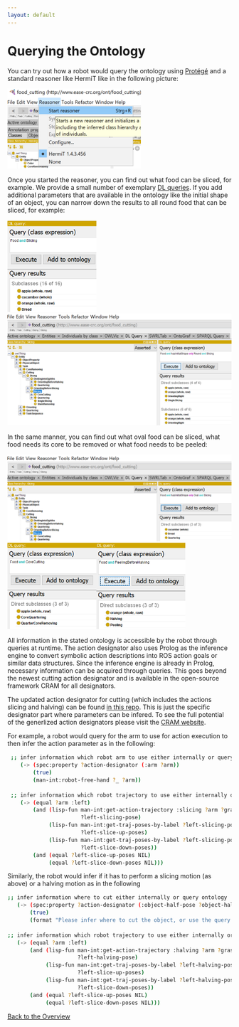 ```yaml
---
layout: default
---
```


# Querying the Ontology 

You can try out how a robot would query the ontology using [Protégé](https://protege.stanford.edu/) and a standard reasoner like HermiT like in the following picture:

<img src="img/StartReasoner.png" width="300" alt="Starting the reasoner"/><br>

Once you started the reasoner, you can find out what food can be sliced, for example. We provide a small number of exemplary [DL queries](ExampleQueries.md). If you add additional parameters that are available in the ontology like the initial shape of an object, you can narrow down the results to all round food that can be sliced, for example:

<img src="img/DLFoodSlice.png" width="200" alt="DL query, slicing"/><img src="img/SlicingDL.png" width="600" alt="DL query round, slicing"/><br>

In the same manner, you can find out what oval food can be sliced, what food needs its core to be removed or what food needs to be peeled:

<img src="img/SlicingOvalDL.png" width="600" alt="DL query oval, slicing"/><img src="img/DLFoodCore.png" width="200" alt="DL query, corecutting"/><img src="img/DLFoodPeel.png" width="200" alt="DL query, peeling"/><br>

All information in the stated ontology is accessible by the robot through queries at runtime. The action designator also uses Prolog as the inference engine to convert symbolic action descriptions into ROS action goals or similar data structures. Since the inference engine is already in Prolog, necessary information can be acquired through queries. This goes beyond the newest cutting action designator and is available in the open-source framework CRAM for all designators. 

The updated action designator for cutting (which includes the actions slicing and halving) can be found [in this repo](cutting_action_designator.lisp). This is just the specific designator part where parameters can be infered. To see the full potential of the generlized action designators please visit the <a href="https://cram-system.org/">CRAM website</a>. 

For example, a robot would query for the arm to use for action execution to then infer the action parameter as in the following:

```bash
 ;; infer information which robot arm to use either internally or query ontology
    (-> (spec:property ?action-designator (:arm ?arm))
        (true)
        (man-int:robot-free-hand ?_ ?arm))
        
 ;; infer information which robot trajectory to use either internally or query ontology
    (-> (equal ?arm :left)
        (and (lisp-fun man-int:get-action-trajectory :slicing ?arm ?grasp T ?objects
                       ?left-slicing-pose)
             (lisp-fun man-int:get-traj-poses-by-label ?left-slicing-pose :slice-up
                       ?left-slice-up-poses)
             (lisp-fun man-int:get-traj-poses-by-label ?left-slicing-pose :slice-down
                       ?left-slice-down-poses))
        (and (equal ?left-slice-up-poses NIL)
             (equal ?left-slice-down-poses NIL)))
 ```
 
 Similarly, the robot would infer if it has to perform a slicing motion (as above) or a halving motion as in the following
 
 ```bash
 ;; infer information where to cut either internally or query ontology
    (-> (spec:property ?action-designator (:object-half-pose ?object-half-pose))
        (true)
        (format "Please infer where to cut the object, or use the query system to infer it here"))
   
 ;; infer information which robot trajectory to use either internally or query ontology
    (-> (equal ?arm :left)
        (and (lisp-fun man-int:get-action-trajectory :halving ?arm ?grasp T ?objects
                       ?left-halving-pose)
             (lisp-fun man-int:get-traj-poses-by-label ?left-halving-pose :halving-up
                       ?left-slice-up-poses)
             (lisp-fun man-int:get-traj-poses-by-label ?left-halving-pose :halving-down
                       ?left-slice-down-poses))
        (and (equal ?left-slice-up-poses NIL)
             (equal ?left-slice-down-poses NIL)))
  ```

[Back to the Overview](./)